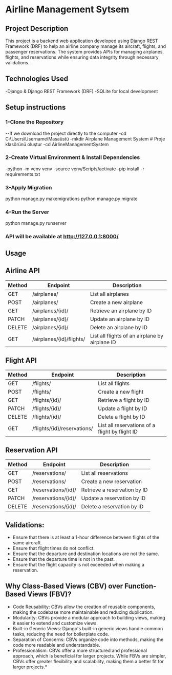 # Airline Management Sytsem

## Project Description
This project is a backend web application developed using Django REST Framework (DRF) to help an airline company manage its aircraft, flights, and passenger reservations. The system provides APIs for managing airplanes, flights, and reservations while ensuring data integrity through necessary validations.

## Technologies Used
-Django & Django REST Framework (DRF)
-SQLite for local development

## Setup instructions
### 1-Clone the Repository

--If we download the project directly to the computer
-cd C:\Users\Username\Masaüstü
-mkdir Airplane Management System  # Proje klasörünü oluştur
-cd AirlineManagementSystem 

### 2-Create Virtual Environment & Install Dependencies
-python -m venv venv
-source venv/Scripts/activate 
-pip install -r requirements.txt

### 3-Apply Migration 
python manage.py makemigrations
python manage.py migrate      

### 4-Run the Server
python manage.py runserver    

### API will be available at http://127.0.0.1:8000/

## Usage

## Airline API

| Method | Endpoint                    | Description                                   |
|--------|-----------------------------|-----------------------------------------------|
| GET    | /airplanes/                 | List all airplanes                            |
| POST   | /airplanes/                 | Create a new airplane                         |
| GET    | /airplanes/{id}/            | Retrieve an airplane by ID                    |
| PATCH  | /airplanes/{id}/            | Update an airplane by ID                      |
| DELETE | /airplanes/{id}/            | Delete an airplane by ID                      |
| GET    | /airplanes/{id}/flights/    | List all flights of an airplane by airplane ID|

## Flight API

| Method | Endpoint                    | Description                                      |
|--------|-----------------------------|--------------------------------------------------|
| GET    | /flights/                   | List all flights                                 |
| POST   | /flights/                   | Create a new flight                              |
| GET    | /flights/{id}/              | Retrieve a flight by ID                          |
| PATCH  | /flights/{id}/              | Update a flight by ID                            |
| DELETE | /flights/{id}/              | Delete a flight by ID                            |
| GET    | /flights/{id}/reservations/ | List all reservations of a flight by flight ID   |

## Reservation API

| Method | Endpoint                   | Description                              |
|--------|----------------------------|------------------------------------------|
| GET    | /reservations/              | List all reservations                   |
| POST   | /reservations/              | Create a new reservation                |
| GET    | /reservations/{id}/         | Retrieve a reservation by ID            |
| PATCH  | /reservations/{id}/         | Update a reservation by ID              |
| DELETE | /reservations/{id}/         | Delete a reservation by ID              |

## Validations:

* Ensure that there is at least a 1-hour difference between flights of the same aircraft.
* Ensure that flight times do not conflict.
* Ensure that the departure and destination locations are not the same.
* Ensure that the departure time is not in the past.
* Ensure that the flight capacity is not exceeded when making a reservation.


## Why Class-Based Views (CBV) over Function-Based Views (FBV)?

* Code Reusability: CBVs allow the creation of reusable components, making the codebase more maintainable and reducing duplication.
* Modularity: CBVs provide a modular approach to building views, making it easier to extend and customize views.
* Built-in Generic Views: Django's built-in generic views handle common tasks, reducing the need for boilerplate code.
* Separation of Concerns: CBVs organize code into methods, making the code more readable and understandable.
* Professionalism: CBVs offer a more structured and professional approach, which is beneficial for larger projects.
While FBVs are simpler, CBVs offer greater flexibility and scalability, making them a better fit for larger projects.* 